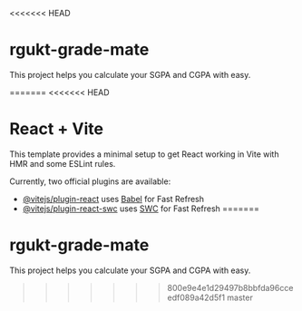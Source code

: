 <<<<<<< HEAD
# rgukt-grade-mate
This project helps you calculate your SGPA and CGPA with easy.

=======
<<<<<<< HEAD
# React + Vite

This template provides a minimal setup to get React working in Vite with HMR and some ESLint rules.

Currently, two official plugins are available:

- [@vitejs/plugin-react](https://github.com/vitejs/vite-plugin-react/blob/main/packages/plugin-react/README.md) uses [Babel](https://babeljs.io/) for Fast Refresh
- [@vitejs/plugin-react-swc](https://github.com/vitejs/vite-plugin-react-swc) uses [SWC](https://swc.rs/) for Fast Refresh
=======
# rgukt-grade-mate
This project helps you calculate your SGPA and CGPA with easy.
>>>>>>> 800e9e4e1d29497b8bbfda96cceedf089a42d5f1
>>>>>>> master

